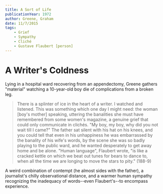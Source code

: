 ```yaml
---
title: A Sort of Life
publicationYear: 1972
author: Greene, Graham
date: 11/7/2015
tags: 
    - Grief
    - Sympathy
    - Cliché
    - Gustave Flaubert [person]
---
```


# A Writer's Coldness

Lying in a hospital ward recovering from an appendectomy, Greene gathers "material" watching a 10-year-old boy die of complications from a broken leg.

> There is a splinter of ice in the heart of a writer. I watched and listened. This was something which one day I might need: the woman [boy's mother] speaking, uttering the banalities she must have remembered from some women's magazine, a genuine grief that could only communicate in clichés. "My boy, my boy, why did you not wait till I came?" The father sat silent with his hat on his knees, and you could tell that even in his unhappiness he was embarrassed by the banality of his wife's words, by the scene she was so badly playing to the public ward, and he wanted desperately to get away home and be alone. "Human language", Flaubert wrote, "is like a cracked kettle on which we beat out tunes for bears to dance to, when all the time we are longing to move the stars to pity." (188-9)

A weird combination of contempt (he almost sides with the father), a journalist's chilly observational distance, and a warmer human sympathy recognizing the inadequacy of words--even Flaubert's--to encompass experience.
